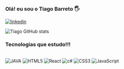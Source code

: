 
### Olá! eu sou o Tiago Barreto 🖐️

[![linkedin](https://img.shields.io/badge/LinkedIn-0077B5?style=for-the-badge&logo=linkedin&logoColor=white)](https://www.linkedin.com/in/tiago-barreto-237734207/)


![Tiago GitHub stats](https://github-readme-stats.vercel.app/api?username=TiagoPBarreto&show_icons=true&theme=dracula)

### Tecnologias que estudo!!!

<div style="display:inline_block"><br/>
    <img aling="center" alt= "JAVA" src="https://img.shields.io/badge/Java-ED8B00?style=for-the-badge&logo=java&logoColor=white/>
    <img aling="center" alt= "Android Studio" src="https://img.shields.io/badge/Android-3DDC84?style=for-the-badge&logo=android&logoColor=white"/>
    <img aling="center" alt= "HTML5" src="https://img.shields.io/badge/HTML5-E34F26?style=for-the-badge&logo=html5&logoColor=white"/>
    <img aling="center" alt= "React" src="https://img.shields.io/badge/React-20232A?style=for-the-badge&logo=react&logoColor=61DAFB"/>
    <img aling="center" alt= "c#" src="https://img.shields.io/badge/C%23-239120?style=for-the-badge&logo=c-sharp&logoColor=white"/>
    <img aling="center" alt= "CSS3" src="https://img.shields.io/badge/CSS3-1572B6?style=for-the-badge&logo=css3&logoColor=white"/>
    <img aling="center" alt= "JavaScript" src="https://img.shields.io/badge/JavaScript-323330?style=for-the-badge&logo=javascript&logoColor=F7DF1E"/>
</div>
